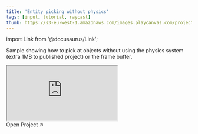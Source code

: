 ```yaml
---
title: 'Entity picking without physics'
tags: [input, tutorial, raycast]
thumb: https://s3-eu-west-1.amazonaws.com/images.playcanvas.com/projects/12/436809/C6979E-image-75.jpg
---
```


import Link from '@docusaurus/Link';

Sample showing how to pick at objects without using the physics system (extra 1MB to published project) or the frame buffer.

<div className="iframe-container">
    <iframe src="https://playcanv.as/p/Sd7PcPNL/" title="Entity picking without physics" allow="camera; microphone; xr-spatial-tracking; fullscreen" allowfullscreen></iframe>
</div>

<Link to='https://playcanvas.com/project/436809/'>Open Project ↗</Link>
